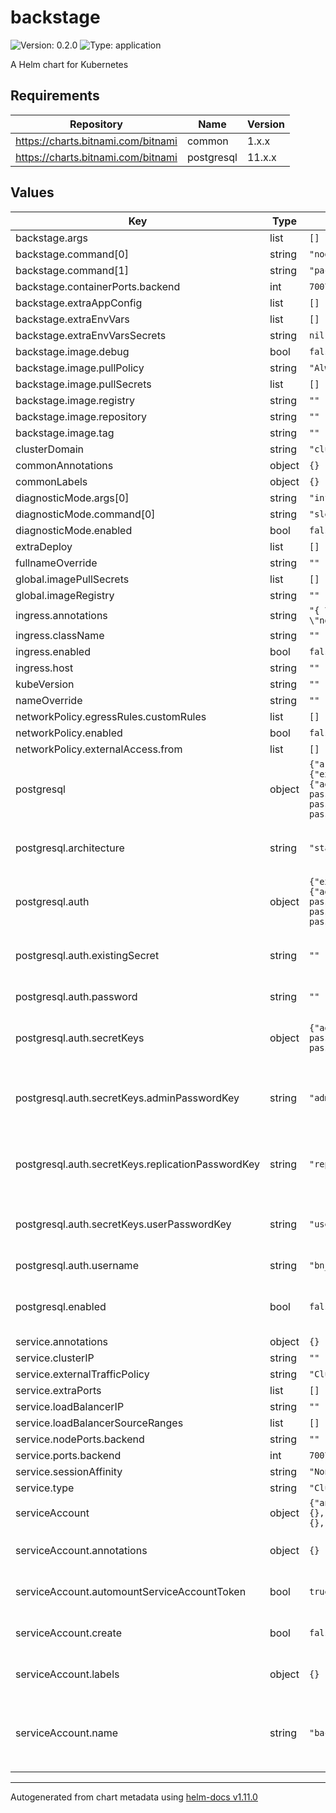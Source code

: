# backstage

![Version: 0.2.0](https://img.shields.io/badge/Version-0.2.0-informational?style=flat-square) ![Type: application](https://img.shields.io/badge/Type-application-informational?style=flat-square)

A Helm chart for Kubernetes

## Requirements

| Repository | Name | Version |
|------------|------|---------|
| https://charts.bitnami.com/bitnami | common | 1.x.x |
| https://charts.bitnami.com/bitnami | postgresql | 11.x.x |

## Values

| Key | Type | Default | Description |
|-----|------|---------|-------------|
| backstage.args | list | `[]` |  |
| backstage.command[0] | string | `"node"` |  |
| backstage.command[1] | string | `"packages/backend"` |  |
| backstage.containerPorts.backend | int | `7007` |  |
| backstage.extraAppConfig | list | `[]` |  |
| backstage.extraEnvVars | list | `[]` |  |
| backstage.extraEnvVarsSecrets | string | `nil` |  |
| backstage.image.debug | bool | `false` |  |
| backstage.image.pullPolicy | string | `"Always"` |  |
| backstage.image.pullSecrets | list | `[]` |  |
| backstage.image.registry | string | `""` |  |
| backstage.image.repository | string | `""` |  |
| backstage.image.tag | string | `""` |  |
| clusterDomain | string | `"cluster.local"` |  |
| commonAnnotations | object | `{}` |  |
| commonLabels | object | `{}` |  |
| diagnosticMode.args[0] | string | `"infinity"` |  |
| diagnosticMode.command[0] | string | `"sleep"` |  |
| diagnosticMode.enabled | bool | `false` |  |
| extraDeploy | list | `[]` |  |
| fullnameOverride | string | `""` |  |
| global.imagePullSecrets | list | `[]` |  |
| global.imageRegistry | string | `""` |  |
| ingress.annotations | string | `"{ \"nginx.ingress.kubernetes.io/rewrite-target\": \"/\", \"nginx.ingress.kubernetes.io/ssl-redirect\": \"false\" }"` |  |
| ingress.className | string | `""` |  |
| ingress.enabled | bool | `false` |  |
| ingress.host | string | `""` |  |
| kubeVersion | string | `""` |  |
| nameOverride | string | `""` |  |
| networkPolicy.egressRules.customRules | list | `[]` |  |
| networkPolicy.enabled | bool | `false` |  |
| networkPolicy.externalAccess.from | list | `[]` |  |
| postgresql | object | `{"architecture":"standalone","auth":{"existingSecret":"","password":"","secretKeys":{"adminPasswordKey":"admin-password","replicationPasswordKey":"replication-password","userPasswordKey":"user-password"},"username":"bn_backstage"},"enabled":false}` | PostgreSQL [chart configuration](https://github.com/bitnami/charts/blob/master/bitnami/postgresql/values.yaml) |
| postgresql.architecture | string | `"standalone"` | PostgreSQL architecture (`standalone` or `replication`) |
| postgresql.auth | object | `{"existingSecret":"","password":"","secretKeys":{"adminPasswordKey":"admin-password","replicationPasswordKey":"replication-password","userPasswordKey":"user-password"},"username":"bn_backstage"}` | The authentication details of the Postgres database |
| postgresql.auth.existingSecret | string | `""` | Name of existing secret to use for PostgreSQL credentials |
| postgresql.auth.password | string | `""` | Password for the custom user to create |
| postgresql.auth.secretKeys | object | `{"adminPasswordKey":"admin-password","replicationPasswordKey":"replication-password","userPasswordKey":"user-password"}` | The secret keys Postgres will look for to retrieve the relevant password |
| postgresql.auth.secretKeys.adminPasswordKey | string | `"admin-password"` | The key in which Postgres will look for, for the admin password, in the existing Secret |
| postgresql.auth.secretKeys.replicationPasswordKey | string | `"replication-password"` | The key in which Postgres will look for, for the replication password, in the existing Secret |
| postgresql.auth.secretKeys.userPasswordKey | string | `"user-password"` | The key in which Postgres will look for, for the user password, in the existing Secret |
| postgresql.auth.username | string | `"bn_backstage"` | Name for a custom user to create |
| postgresql.enabled | bool | `false` | Switch to enable or disable the PostgreSQL helm chart |
| service.annotations | object | `{}` |  |
| service.clusterIP | string | `""` |  |
| service.externalTrafficPolicy | string | `"Cluster"` |  |
| service.extraPorts | list | `[]` |  |
| service.loadBalancerIP | string | `""` |  |
| service.loadBalancerSourceRanges | list | `[]` |  |
| service.nodePorts.backend | string | `""` |  |
| service.ports.backend | int | `7007` |  |
| service.sessionAffinity | string | `"None"` |  |
| service.type | string | `"ClusterIP"` |  |
| serviceAccount | object | `{"annotations":{},"automountServiceAccountToken":true,"create":false,"labels":{},"name":"backstage-sa"}` | Service Account Configuration |
| serviceAccount.annotations | object | `{}` | Additional custom annotations for the ServiceAccount. |
| serviceAccount.automountServiceAccountToken | bool | `true` | Auto-mount the service account token in the pod |
| serviceAccount.create | bool | `false` | Enable the creation of a ServiceAccount for Backstage pods |
| serviceAccount.labels | object | `{}` | Additional custom labels to the service ServiceAccount. |
| serviceAccount.name | string | `"backstage-sa"` | Name of the created ServiceAccount If not set and `serviceAccount.create` is true, a name is generated |

----------------------------------------------
Autogenerated from chart metadata using [helm-docs v1.11.0](https://github.com/norwoodj/helm-docs/releases/v1.11.0)
